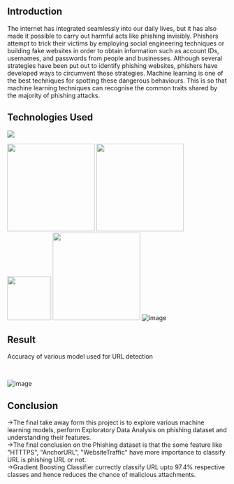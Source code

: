 ## Introduction

The internet has integrated seamlessly into our daily lives, but it has also made it possible to carry out harmful acts like phishing invisibly.
Phishers attempt to trick their victims by employing social engineering techniques or building fake websites in order to obtain information such as account IDs, usernames, and passwords from people and businesses.
Although several strategies have been put out to identify phishing websites, phishers have developed ways to circumvent these strategies.
Machine learning is one of the best techniques for spotting these dangerous behaviours.
This is so that machine learning techniques can recognise the common traits shared by the majority of phishing attacks.  


## Technologies Used

![](https://forthebadge.com/images/badges/made-with-python.svg)

[<img target="_blank" src="https://upload.wikimedia.org/wikipedia/commons/3/31/NumPy_logo_2020.svg" width=200>](https://numpy.org/doc/) [<img target="_blank" src="https://upload.wikimedia.org/wikipedia/commons/e/ed/Pandas_logo.svg" width=200>](https://pandas.pydata.org/pandas-docs/stable/reference/api/pandas.DataFrame.html)
[<img target="_blank" src="https://upload.wikimedia.org/wikipedia/commons/8/84/Matplotlib_icon.svg" width=100>](https://matplotlib.org/)
[<img target="_blank" src="https://scikit-learn.org/stable/_static/scikit-learn-logo-small.png" width=200>](https://scikit-learn.org/stable/) 
![image](https://user-images.githubusercontent.com/78469903/198242601-8da9bd0d-ea7a-40ef-86f5-2786100d63ba.png) 

## Result

Accuracy of various model used for URL detection
<br>

<br>


![image](https://user-images.githubusercontent.com/78469903/198238566-07def9de-2dcf-40f1-b294-7a07f6e44f13.png)




## Conclusion
->The final take away form this project is to explore various machine learning models, perform Exploratory Data Analysis on phishing dataset and understanding their features.<br>
->The final conclusion on the Phishing dataset is that the some feature like "HTTTPS", "AnchorURL", "WebsiteTraffic" have more importance to classify URL is phishing URL or not.<br>
->Gradient Boosting Classifier currectly classify URL upto 97.4% respective classes and hence reduces the chance of malicious attachments.
